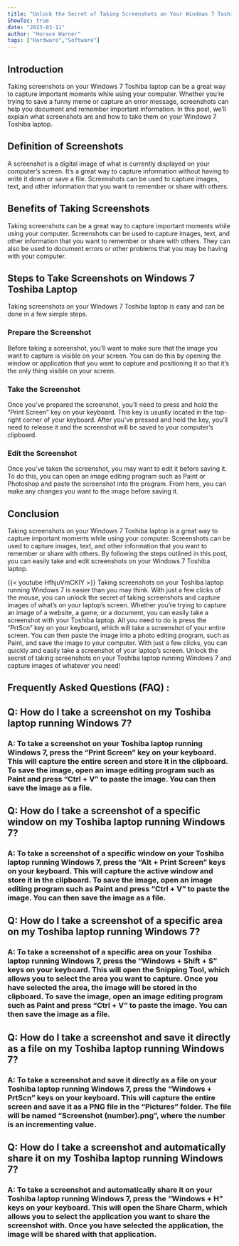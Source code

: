 ```yaml
---
title: "Unlock the Secret of Taking Screenshots on Your Windows 7 Toshiba Laptop!"
ShowToc: true 
date: "2023-03-11"
author: "Horace Warner" 
tags: ["Hardware","Software"]
---
```

## Introduction

Taking screenshots on your Windows 7 Toshiba laptop can be a great way to capture important moments while using your computer. Whether you’re trying to save a funny meme or capture an error message, screenshots can help you document and remember important information. In this post, we’ll explain what screenshots are and how to take them on your Windows 7 Toshiba laptop. 

## Definition of Screenshots

A screenshot is a digital image of what is currently displayed on your computer’s screen. It’s a great way to capture information without having to write it down or save a file. Screenshots can be used to capture images, text, and other information that you want to remember or share with others. 

## Benefits of Taking Screenshots

Taking screenshots can be a great way to capture important moments while using your computer. Screenshots can be used to capture images, text, and other information that you want to remember or share with others. They can also be used to document errors or other problems that you may be having with your computer. 

## Steps to Take Screenshots on Windows 7 Toshiba Laptop

Taking screenshots on your Windows 7 Toshiba laptop is easy and can be done in a few simple steps. 

### Prepare the Screenshot

Before taking a screenshot, you’ll want to make sure that the image you want to capture is visible on your screen. You can do this by opening the window or application that you want to capture and positioning it so that it’s the only thing visible on your screen. 

### Take the Screenshot

Once you’ve prepared the screenshot, you’ll need to press and hold the “Print Screen” key on your keyboard. This key is usually located in the top-right corner of your keyboard. After you’ve pressed and held the key, you’ll need to release it and the screenshot will be saved to your computer’s clipboard. 

### Edit the Screenshot

Once you’ve taken the screenshot, you may want to edit it before saving it. To do this, you can open an image editing program such as Paint or Photoshop and paste the screenshot into the program. From here, you can make any changes you want to the image before saving it. 

## Conclusion

Taking screenshots on your Windows 7 Toshiba laptop is a great way to capture important moments while using your computer. Screenshots can be used to capture images, text, and other information that you want to remember or share with others. By following the steps outlined in this post, you can easily take and edit screenshots on your Windows 7 Toshiba laptop.

{{< youtube HfhjuVmCKIY >}} 
Taking screenshots on your Toshiba laptop running Windows 7 is easier than you may think. With just a few clicks of the mouse, you can unlock the secret of taking screenshots and capture images of what’s on your laptop’s screen. Whether you’re trying to capture an image of a website, a game, or a document, you can easily take a screenshot with your Toshiba laptop. All you need to do is press the “PrtScn” key on your keyboard, which will take a screenshot of your entire screen. You can then paste the image into a photo editing program, such as Paint, and save the image to your computer. With just a few clicks, you can quickly and easily take a screenshot of your laptop’s screen. Unlock the secret of taking screenshots on your Toshiba laptop running Windows 7 and capture images of whatever you need!

## Frequently Asked Questions (FAQ) :
<h2>Q: How do I take a screenshot on my Toshiba laptop running Windows 7?</h2>

<h3>A: To take a screenshot on your Toshiba laptop running Windows 7, press the “Print Screen” key on your keyboard. This will capture the entire screen and store it in the clipboard. To save the image, open an image editing program such as Paint and press “Ctrl + V” to paste the image. You can then save the image as a file.</h3>

<h2>Q: How do I take a screenshot of a specific window on my Toshiba laptop running Windows 7?</h2>

<h3>A: To take a screenshot of a specific window on your Toshiba laptop running Windows 7, press the “Alt + Print Screen” keys on your keyboard. This will capture the active window and store it in the clipboard. To save the image, open an image editing program such as Paint and press “Ctrl + V” to paste the image. You can then save the image as a file.</h3>

<h2>Q: How do I take a screenshot of a specific area on my Toshiba laptop running Windows 7?</h2>

<h3>A: To take a screenshot of a specific area on your Toshiba laptop running Windows 7, press the “Windows + Shift + S” keys on your keyboard. This will open the Snipping Tool, which allows you to select the area you want to capture. Once you have selected the area, the image will be stored in the clipboard. To save the image, open an image editing program such as Paint and press “Ctrl + V” to paste the image. You can then save the image as a file.</h3>

<h2>Q: How do I take a screenshot and save it directly as a file on my Toshiba laptop running Windows 7?</h2>

<h3>A: To take a screenshot and save it directly as a file on your Toshiba laptop running Windows 7, press the “Windows + PrtScn” keys on your keyboard. This will capture the entire screen and save it as a PNG file in the “Pictures” folder. The file will be named “Screenshot (number).png”, where the number is an incrementing value.</h3>

<h2>Q: How do I take a screenshot and automatically share it on my Toshiba laptop running Windows 7?</h2>

<h3>A: To take a screenshot and automatically share it on your Toshiba laptop running Windows 7, press the “Windows + H” keys on your keyboard. This will open the Share Charm, which allows you to select the application you want to share the screenshot with. Once you have selected the application, the image will be shared with that application.</h3>


